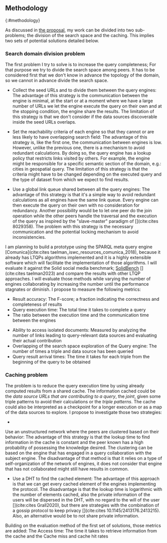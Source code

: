 ## Methodology
{:#methodology}

As discussed in [the proposal](#proposal), my work can be divided into two sub-problems;
the division of the search space and the caching. 
This implies two sets of potential solutions detailed below.

### Search domain division problem

The first problem I try to solve is to increase the query completeness;
For that purpose we try to divide the search space among peers.
It has to be considered first that we don't know in advance the topology of the domain,
so we cannot in advance divide the search space.

- <span class="question_hypothesis">Collect the seed URLs and to divide them between the query engines</span>: 
The advantage of this strategy is the communication between the engine is minimal,
at the start or at a moment where we have a large number of URLs we let the engine execute the query on their own and at
the stopping condition, the engine share the results.
The limitation of this strategy is that we don't consider if the data sources discoverable inside the seed URLs overlaps.

- <span class="question_hypothesis">Set the reachability criteria of each engine so that they cannot or are less likely to have overlapping search field</span>:
The advantage of this strategy is, like the first one, the communication between engines is low.
However, unlike the previous one, there is a mechanism to avoid redundant calculations.
By doing so, the query engine has a lookup policy that restricts links visited by others.
For example, the engine might be responsible for a specific semantic section of the domain, 
e.g.: cities in geospatial query. 
The limitation of this strategy is that the criteria might have to be changed depending on the executed query
and the type of dataset from which we expect to find results.

- <span class="question_hypothesis">Use a global link queue shared between all the query engines</span>:
The advantage of this strategy is that it's a simple way to avoid redundant calculations as all engines have the same link queue.
Every engine can then execute the query on their own with no consideration for redundancy.
Another possibility would be to let one peer do the join operation while the other peers handle the traversal and
the execution of the query as inspired by the "slave-master" paradigm of [](cite:cites 8029358).
The problem with this strategy is the necessary communication and the potential locking mechanism to avoid inconsistencies.


I am planning to build a prototype using the SPARQL meta query engine [Comunica](cite:cites taelman_iswc_resources_comunica_2018),
because it already has LTQPs algorithms implemented and it is a highly extensible software which 
will facilitate the implementation of those algorithms.
I will evaluate it against the Solid social media benchmark;
[SolidBench](https://github.com/SolidBench/SolidBench.js) [](cite:cites taelman2023)
and compare the results with other LTQP approaches.
I will evaluate those methods while varying the number of engines 
collaborating by increasing the number until the performance stagnates or diminish.
I propose to measure the following metrics:

- Result accuracy: The F-score; a fraction indicating the correctness and completeness of results
- Query execution time: The total time it takes to complete a query
- The ratio between the execution time and the communication time between the engines
<!-- Not sure yet how to do it-->
- Ability to access isolated documents: Measured by analyzing the number of links leading to query-relevant data sources and evaluating their actual contribution
- Overlapping of the search space exploration of the Query engine: The number of times a triple and data source has been queried
- Query result arrival times: The time it takes for each triple from the beginning of the query to be obtained

### Caching problem

The problem is to reduce the query execution time by using already computed results from a shared cache.
The information cached could be the *data source URLs that are contributing to a query*,
the *joint*, given some triple patterns to avoid their calculations or the *triple patterns*.
The cache could also be interpreted as a checkpoint for a longer execution or as a map of the data sources to explore.
I propose to investigate those two strategies:

- <span class="question_hypothesis">
Use an unstructured network where the peers are clustered based on their behavior</span>: 
The advantage of this strategy is that the lookup time to find information in the cache is constant and the peer known 
has a high probability of possessing the knowledge desired. 
The clustering can be based on the engine that has engaged in a query collaboration with the subject engine.
The disadvantage of that method is that it relies on a type of self-organization of the network of engines,
it does not consider that engine that has not collaborated might still have results in common.

- <span class="question_hypothesis">Use a DHT to find the cached element</span>:
The advantage of this approach is that we can get every cached element of the engines implementing the protocol.
The disadvantage is that the lookup time is logarithmic with the number of elements cached,
also the private information of the users will be dispersed in the DHT, with no regard to the will of the user [](cite:cites Grall2020),
but there are strategies with the combination of a gossip protocol to keep privacy [](cite:cites 10.1145/2413176.2413215).
Also, an alternative would be to not share private information.

Building on the evaluation method of the first set of solutions, those metrics are added:
The Access time: The time it takes to retrieve information from the cache and the Cache miss and cache hit rates